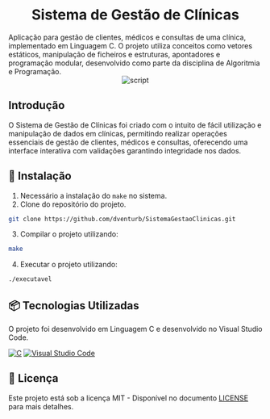  <h1 align="center">Sistema de Gestão de Clínicas</h1>
Aplicação para gestão de clientes, médicos e consultas de uma clínica, implementado em Linguagem C. O projeto utiliza conceitos como vetores estáticos, manipulação de ficheiros e estruturas, apontadores e programação modular, desenvolvido como parte da disciplina de Algoritmia e Programação.
<div style="text-align: center;">
    <img src="https://i.imgur.com/cCbTDD9.gif" alt="script">
</div>

## Introdução 
O Sistema de Gestão de Clínicas foi criado com o intuito de fácil utilização e manipulação de dados em clínicas, permitindo realizar operações essenciais de gestão de clientes, médicos e consultas, oferecendo uma interface interativa com validações garantindo integridade nos dados.

## 🔨 Instalação
1. Necessário a instalação do ```make``` no sistema.
2. Clone do repositório do projeto.
```bash
git clone https://github.com/dventurb/SistemaGestaoClinicas.git
```
3. Compilar o projeto utilizando:
```bash
make
```
4. Executar o projeto utilizando:
```bash
./executavel
```

## 📦 Tecnologias Utilizadas
O projeto foi desenvolvido em Linguagem C e desenvolvido no Visual Studio Code.

[![C](https://img.shields.io/badge/C-00599C?logo=c&logoColor=white)](#)
[![Visual Studio Code](https://custom-icon-badges.demolab.com/badge/Visual%20Studio%20Code-0078d7.svg?logo=vsc&logoColor=white)](#)

## 📄 Licença
Este projeto está sob a licença MIT - Disponível no documento [LICENSE](./LICENSE) para mais detalhes.
